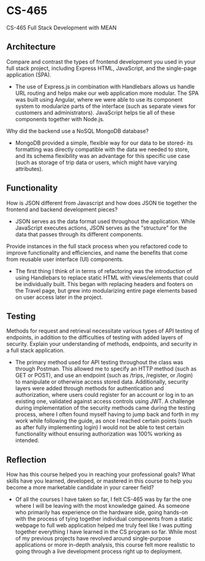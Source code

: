 # CS-465
CS-465 Full Stack Development with MEAN

## Architecture
Compare and contrast the types of frontend development you used in your full stack project, including Express HTML, JavaScript, and the single-page application (SPA).
- The use of Express.js in combination with Handlebars allows us handle URL routing and helps make our web application more modular. The SPA was built using Angular, where we were able to use its component system to modularize parts of the interface (such as separate views for customers and administrators). JavaScript helps tie all of these components together with Node.js.

Why did the backend use a NoSQL MongoDB database?
- MongoDB provided a simple, flexible way for our data to be stored- its formatting was directly compatible with the data we needed to store, and its schema flexibility was an advantage for this specific use case (such as storage of trip data or users, which might have varying attributes).

## Functionality
How is JSON different from Javascript and how does JSON tie together the frontend and backend development pieces?
- JSON serves as the data format used throughout the application. While JavaScript executes actions, JSON serves as the "structure" for the data that passes through its different components.

Provide instances in the full stack process when you refactored code to improve functionality and efficiencies, and name the benefits that come from reusable user interface (UI) components.
- The first thing I think of in terms of refactoring was the introduction of using Handlebars to replace static HTML with views/elements that could be individually built. This began with replacing headers and footers on the Travel page, but grew into modularizing entire page elements based on user access later in the project.

## Testing
Methods for request and retrieval necessitate various types of API testing of endpoints, in addition to the difficulties of testing with added layers of security. Explain your understanding of methods, endpoints, and security in a full stack application.
- The primary method used for API testing throughout the class was through Postman. This allowed me to specify an HTTP method (such as GET or POST), and use an endpoint (such as /trips, /register, or /login) to manipulate or otherwise access stored data. Additionally, security layers were added through methods for authentication and authorization, where users could register for an account or log in to an existing one, validated against access controls using JWT. A challenge during implementation of the security methods came during the testing process, where I often found myself having to jump back and forth in my work while following the guide, as once I reached certain points (such as after fully implementing login) I would not be able to test certain functionality without ensuring authorization was 100% working as intended.

## Reflection
How has this course helped you in reaching your professional goals? What skills have you learned, developed, or mastered in this course to help you become a more marketable candidate in your career field?
- Of all the courses I have taken so far, I felt CS-465 was by far the one where I will be leaving with the most knowledge gained. As someone who primarily has experience on the hardware side, going hands-on with the process of tying together individual components from a static webpage to full web application helped me truly feel like I was putting together everything I have learned in the CS program so far. While most of my previous projects have revolved around single-purpose applications or more in-depth analysis, this course felt more realistic to going through a live development process right up to deployment.